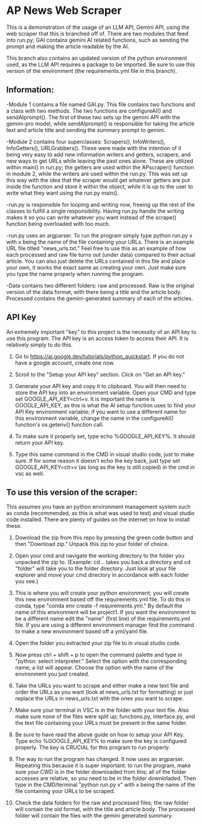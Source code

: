# AP News Web Scraper
This is a demonstration of the usage of an LLM API, Gemini API, using the web scraper that this is branched off of.
There are two modules that feed into run.py; GAI contains gemini AI related functions, such as sending the prompt and making the article readable by the AI.

This branch also contains an updated version of the python environment used, as the LLM API requires a package to be imported. Be sure to use this version of the environment (the requirements.yml file in this branch).
## Information:

-Module 1 contains a file named GAI.py. This file contains two functions and a class with two methods. The two functions are configureAI() and sendAIprompt(). The first of these two sets up the gemini API with the gemini-pro model, while sendAIprompt() is responsible for taking the article text and article title and sending the summary prompt to gemini.

-Module 2 contains four superclasses: Scrapers(), InfoWriters(), InfoGetters(), URLGrabbers(). These were made with the intention of it being very easy to add new information writers and getters, scrapers, and new ways to get URLs while leaving the past ones alone. These are utilized within main() in run.py; the getters are used within the APscraper() function in module 2, while the writers are used within the run.py. This was set up this way with the idea that the scraper would get whatever getters are put inside the function and store it within the object, while it is up to the user to write what they want using the run.py main().

-run.py is responsible for looping and writing now, freeing up the rest of the classes to fulfill a single responsibility. Having run.py handle the writing makes it so you can write whatever you want instead of the scrape() function being overloaded with too much.

-run.py uses an argparser. To run the program simply type python run.py x with x being the name of the file containing your URLs. There is an example URL file titled "news_urls.txt." Feel free to use this as an example of how each processed and raw file turns out (under data) compared to their actual article. You can also just delete the URLs contained in this file and place your own, it works the exact same as creating your own. Just make sure you type the name properly when running the program.

-Data contains two different folders: raw and processed. Raw is the original version of the data format, with there being a title and the article body. Processed contains the gemini-generated summary of each of the articles.


## API Key
An extremely important "key" to this project is the necessity of an API key to use this program. The API key is an access token to access their API. It is relatively simply to do this.

1. Go to https://ai.google.dev/tutorials/python_quickstart. If you do not have a google account, create one now.

2. Scroll to the "Setup your API key" section. Click on "Get an API key."

3. Generate your API key and copy it to clipboard. You will then need to store the API key into an environment variable. Open your CMD and type set GOOGLE_API_KEY=ctrl+v. It is important the name is GOOGLE_API_KEY, as this is what the AI setup function uses to find your API Key environment variable; if you want to use a different name for this environment variable, change the name in the configureAI() function's os.getenv() function call. 

4. To make sure it properly set, type echo %GOOGLE_API_KEY%. It should return your API key.

5. Type this same command in the CMD in visual studio code, just to make sure. If for some reason it doesn't echo the key back, just type set GOOGLE_API_KEY=ctr+v (as long as the key is still copied) in the cmd in vsc as well.

## To use this version of the scraper:
This assumes you have an python environment management system such as conda (recommended, as this is what was used to test) and visual studio code installed. There are plenty of guides on the internet on how to install these.

1. Download the zip from this repo by pressing the green code button and then "Download zip." Unpack this zip to your folder of choice.

2. Open your cmd and navigate the working directory to the folder you unpacked the zip to. (Example: cd .. takes you back a directory and cd "folder" will take you to the folder directory. Just look at your file explorer and move your cmd directory in accordance with each folder you see.)

3. This is where you will create your python environment; you will create this new environment based off the requirements.yml file. To do this in conda, type "conda env create -f requirements.yml." By default the name of this environment will be project1. If you want the environment to be a different name edit the "name" (first line) of the requirements.yml file. If you are using a different environment manager find the command to make a new environment based off a yml/yaml file.

4. Open the folder you extracted your zip file to in visual studio code.

5. Now press ctrl + shift + p to open the command palette and type in "python: select interpreter." Select the option with the corresponding name; a list will appear. Choose the option with the name of the environment you just created.

6. Take the URLs you want to scrape and either make a new text file and order the URLs as you want (look at news_urls.txt for formatting) or just replace the URLs in news_urls.txt with the ones you want to scrape.

7. Make sure your terminal in VSC is in the folder with your text file. Also make sure none of the files were split up; functions.py, interface.py, and the text file containing your URLs must be present in the same folder.

8. Be sure to have read the above guide on how to setup your API Key. Type echo %GOOGLE_API_KEY% to make sure the key is configured properly. The key is CRUCIAL for this program to run properly.

9. The way to run the program has changed. It now uses an argparser. Repeating this because it is super important: to run the program, make sure your CWD is in the folder downloaded from this; all of the folder accesses are relative, so you need to be in the folder downloladed. Then type in the CMD/terminal "python run.py x" with x being the name of the file containing your URLs to be scraped.

10. Check the data folders for the raw and processed files; the raw folder will contain the old format, with the title and article body. The processed folder will contain the files with the gemini generated summary.
